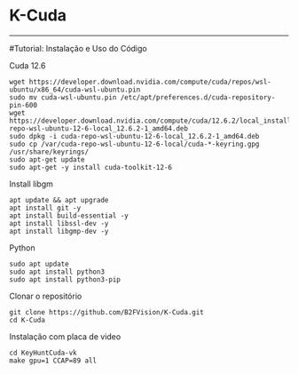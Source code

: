 # K-Cuda

--------------------------------------------------------------------------------------------------------------------




#Tutorial: Instalação e Uso do Código

Cuda 12.6
````
wget https://developer.download.nvidia.com/compute/cuda/repos/wsl-ubuntu/x86_64/cuda-wsl-ubuntu.pin
sudo mv cuda-wsl-ubuntu.pin /etc/apt/preferences.d/cuda-repository-pin-600
wget https://developer.download.nvidia.com/compute/cuda/12.6.2/local_installers/cuda-repo-wsl-ubuntu-12-6-local_12.6.2-1_amd64.deb
sudo dpkg -i cuda-repo-wsl-ubuntu-12-6-local_12.6.2-1_amd64.deb
sudo cp /var/cuda-repo-wsl-ubuntu-12-6-local/cuda-*-keyring.gpg /usr/share/keyrings/
sudo apt-get update
sudo apt-get -y install cuda-toolkit-12-6

````
Install libgm
````
apt update && apt upgrade
apt install git -y
apt install build-essential -y
apt install libssl-dev -y
apt install libgmp-dev -y
````
Python 
````
sudo apt update
sudo apt install python3
sudo apt install python3-pip
````
Clonar o repositório
````
git clone https://github.com/B2FVision/K-Cuda.git
cd K-Cuda
````
Instalação com placa de video
````
cd KeyHuntCuda-vk
make gpu=1 CCAP=89 all
````

